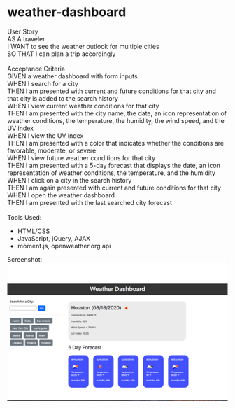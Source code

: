 # weather-dashboard

User Story
<br>
AS A traveler<br>
I WANT to see the weather outlook for multiple cities<br>
SO THAT I can plan a trip accordingly<br>
<br>
Acceptance Criteria
<br>
GIVEN a weather dashboard with form inputs<br>
WHEN I search for a city<br>
THEN I am presented with current and future conditions for that city and that city is added to the search history<br>
WHEN I view current weather conditions for that city<br>
THEN I am presented with the city name, the date, an icon representation of weather conditions, the temperature, the humidity, the wind speed, and the UV index<br>
WHEN I view the UV index<br>
THEN I am presented with a color that indicates whether the conditions are favorable, moderate, or severe<br>
WHEN I view future weather conditions for that city<br>
THEN I am presented with a 5-day forecast that displays the date, an icon representation of weather conditions, the temperature, and the humidity<br>
WHEN I click on a city in the search history<br>
THEN I am again presented with current and future conditions for that city<br>
WHEN I open the weather dashboard<br>
THEN I am presented with the last searched city forecast<br>
<br>
Tools Used:
- HTML/CSS
- JavaScript, jQuery, AJAX
- moment.js, openweather.org api

Screenshot: 
<img src="assets/images/weather.png" alt="screenshot of app">
